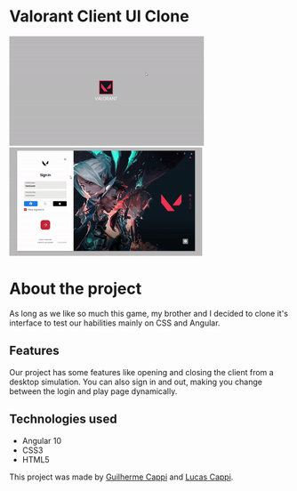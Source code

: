 # Valorant Client UI Clone

![client-open](https://github.com/guilhermecappi/Valorant-Client/blob/main/client-open.gif)
![client-login](https://github.com/guilhermecappi/Valorant-Client/blob/main/client-login.gif)

# About the project

As long as we like so much this game, my brother and I decided to clone it's interface to test our habilities mainly on CSS and Angular.

## Features

Our project has some features like opening and closing the client from a desktop simulation. You can also sign in and out, making you change between the login and play page dynamically.

## Technologies used

- Angular 10
- CSS3
- HTML5


This project was made by [Guilherme Cappi](https://www.linkedin.com/in/guilherme-cappi-a798331b4/) and [Lucas Cappi](https://www.linkedin.com/in/lucas-cappi-2707891b4/).
